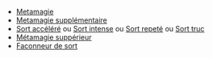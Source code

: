 - [Metamagie](../../../2.%20Talents/1.%20Talent%20de%20base/Metamagie.md)
- [Metamagie supplémentaire](../../../2.%20Talents/2.%20Talent%20amméliorant%20un%20talent%20de%20base/Metamagie/Metamagie%20supplémentaire.md)
- [Sort accéléré](../../../2.%20Talents/2.%20Talent%20amméliorant%20un%20talent%20de%20base/Metamagie/Sort%20accéléré.md) ou [Sort intense](../../../2.%20Talents/2.%20Talent%20amméliorant%20un%20talent%20de%20base/Metamagie/Sort%20intense.md) ou [Sort repeté](../../../2.%20Talents/2.%20Talent%20amméliorant%20un%20talent%20de%20base/Metamagie/Sort%20repeté.md) ou [Sort truc](../../../2.%20Talents/2.%20Talent%20amméliorant%20un%20talent%20de%20base/Metamagie/Sort%20truc.md)
- [Métamagie suppérieur](../../../2.%20Talents/2.%20Talent%20amméliorant%20un%20talent%20de%20base/Metamagie/Métamagie%20suppérieur.md)
- [Faconneur de sort](../../../2.%20Talents/2.%20Talent%20amméliorant%20un%20talent%20de%20base/Metamagie/Faconneur%20de%20sort.md)